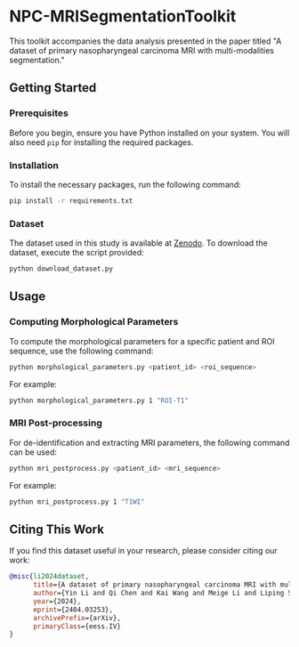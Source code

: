 # NPC-MRISegmentationToolkit

This toolkit accompanies the data analysis presented in the paper titled "A dataset of primary nasopharyngeal carcinoma MRI with multi-modalities segmentation."

## Getting Started

### Prerequisites

Before you begin, ensure you have Python installed on your system. You will also need `pip` for installing the required packages.

### Installation

To install the necessary packages, run the following command:

```bash
pip install -r requirements.txt
```

### Dataset

The dataset used in this study is available at [Zenodo](https://zenodo.org/records/10900202). To download the dataset, execute the script provided:

```bash
python download_dataset.py
```
## Usage

### Computing Morphological Parameters

To compute the morphological parameters for a specific patient and ROI sequence, use the following command:

```bash
python morphological_parameters.py <patient_id> <roi_sequence>
```

For example:

```bash
python morphological_parameters.py 1 "ROI-T1"
```
### MRI Post-processing

For de-identification and extracting MRI parameters, the following command can be used:

```bash
python mri_postprocess.py <patient_id> <mri_sequence>
```

For example:

```bash
python mri_postprocess.py 1 "T1WI"
```
## Citing This Work

If you find this dataset useful in your research, please consider citing our work:

```bibtex
@misc{li2024dataset,
      title={A dataset of primary nasopharyngeal carcinoma MRI with multi-modalities segmentation},
      author={Yin Li and Qi Chen and Kai Wang and Meige Li and Liping Si and Yingwei Guo and Yu Xiong and Qixing Wang and Yang Qin and Ling Xu and Patrick van der Smagt and Jun Tang and Nutan Chen},
      year={2024},
      eprint={2404.03253},
      archivePrefix={arXiv},
      primaryClass={eess.IV}
}
```
